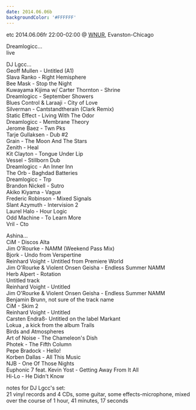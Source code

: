 ```yaml
---
date: 2014.06.06b
backgroundColor: '#FFFFFF'
---
```


etc 2014.06.06fr 22:00-02:00 @ [WNUR](http://www.wnur.org/), Evanston-Chicago  

Dreamlogicc...  
live  

DJ Lgcc...  
Geoff Mullen - Untitled (A1)  
Slava Ranko - Right Hemisphere  
Bee Mask - Stop the Night  
Kuwayama Kijima w/ Carter Thornton - Shrine  
Dreamlogicc - September Showers  
Blues Control & Laraaji - City of Love  
Silverman - Cantstandtherain (Clark Remix)  
Static Effect - Living With The Odor  
Dreamlogicc - Membrane Theory  
Jerome Baez - Twn Pks  
Tarje Gullaksen - Dub #2  
Grain - The Moon And The Stars  
Zenith - Heal  
Kit Clayton - Tongue Under Lip  
Vessel - Stillborn Dub  
Dreamlogicc - An Inner Inn  
The Orb - Baghdad Batteries  
Dreamlogicc - Trp  
Brandon Nickell - Sutro  
Akiko Kiyama - Vague  
Frederic Robinson - Mixed Signals  
Slant Azymuth - Intervision 2  
Laurel Halo - Hour Logic  
Odd Machine - To Learn More  
Vril - Cto  

Ashina...  
CiM - Discos Alta  
Jim O'Rourke - NAMM (Weekend Pass Mix)  
Bjork - Undo from Verspertine  
Reinhard Voight - Untitled from Premiere World  
Jim O'Rourke & Violent Onsen Geisha - Endless Summer NAMM  
Herb Alpert - Rotation  
Untitled track  
Reinhard Voight - Untitled  
Jim O'Rourke & Violent Onsen Geisha - Endless Summer NAMM  
Benjamin Brunn, not sure of the track name  
CiM - Skim 2  
Reinhard Voight - Untitled  
Carsten Endraß- Untitled on the label Markant  
Lokua , a kick from the album Trails  
Birds and Atmospheres  
Art of Noise - The Chameleon's Dish  
Photek - The Fifth Column  
Pepe Bradock - Hello!  
Korben Dallas - All This Music  
NJB - One Of Those Nights  
Euphonic 7 feat. Kevin Yost - Getting Away From It All  
Hi-Lo - He Didn't Know  

notes for DJ Lgcc's set:  
21 vinyl records and 4 CDs, some guitar, some effects-microphone, mixed over the course of 1 hour, 41 minutes, 17 seconds